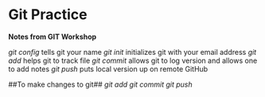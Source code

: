 # Git Practice
**Notes from GIT Workshop**

*git config* tells git your name
*git init* initializes git with your email address
*git add* helps git to track file
*git commit* allows git to log version and allows one to add notes
*git push* puts local version up on remote GitHub

##To make changes to git##
*git add*
*git commit*
*git push* 

